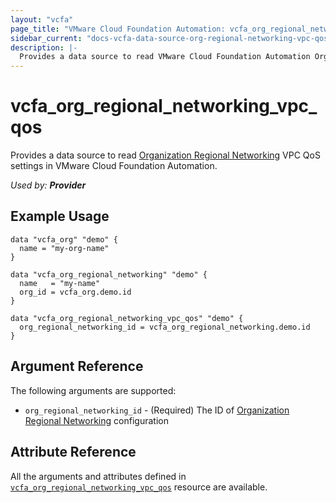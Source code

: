 ```yaml
---
layout: "vcfa"
page_title: "VMware Cloud Foundation Automation: vcfa_org_regional_networking_vpc_qos"
sidebar_current: "docs-vcfa-data-source-org-regional-networking-vpc-qos"
description: |-
  Provides a data source to read VMware Cloud Foundation Automation Organization Regional Networking VPC QoS settings.
---
```


# vcfa\_org\_regional\_networking\_vpc\_qos

Provides a data source to read [Organization Regional Networking][vcfa_org_regional_networking-ds] VPC QoS settings in VMware Cloud Foundation Automation.

_Used by: **Provider**_

## Example Usage

```hcl
data "vcfa_org" "demo" {
  name = "my-org-name"
}

data "vcfa_org_regional_networking" "demo" {
  name   = "my-name"
  org_id = vcfa_org.demo.id
}

data "vcfa_org_regional_networking_vpc_qos" "demo" {
  org_regional_networking_id = vcfa_org_regional_networking.demo.id
}
```

## Argument Reference

The following arguments are supported:

- `org_regional_networking_id` - (Required) The ID of [Organization Regional Networking][vcfa_org_regional_networking-ds] configuration

## Attribute Reference

All the arguments and attributes defined in
[`vcfa_org_regional_networking_vpc_qos`](/providers/vmware/vcfa/latest/docs/resources/org_regional_networking_vpc_qos)
resource are available.

[vcfa_org_regional_networking-ds]: /providers/vmware/vcfa/latest/docs/data-sources/org_regional_networking